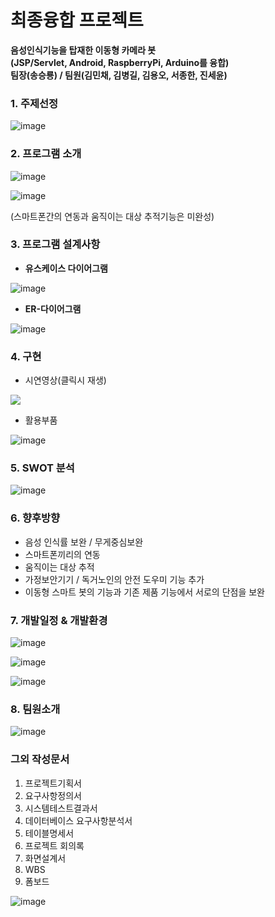 # 최종융합 프로젝트

**음성인식기능을 탑재한 이동형 카메라 봇<br>
(JSP/Servlet, Android, RaspberryPi, Arduino를 융합)<br>
팀장(송승룡) / 팀원(김민채, 김병길, 김용오, 서종한, 진세윤)**



### 1. 주제선정

![image](https://user-images.githubusercontent.com/71308649/103646471-12df0e80-4f9d-11eb-8a5b-d2b9fd4ce2d4.png)

### 2. 프로그램 소개

![image](https://user-images.githubusercontent.com/71308649/103646493-1a061c80-4f9d-11eb-9e9b-e9023cc9db87.png)

![image](https://user-images.githubusercontent.com/71308649/103646514-22f6ee00-4f9d-11eb-8659-0f63559627f4.png)

(스마트폰간의 연동과 움직이는 대상 추적기능은 미완성)

### 3. 프로그램 설계사항

- **유스케이스 다이어그램**

![image](https://user-images.githubusercontent.com/71308649/103646534-29856580-4f9d-11eb-9ed4-1978495900ea.png)

- **ER-다이어그램**

![image](https://user-images.githubusercontent.com/71308649/103646548-31dda080-4f9d-11eb-95b1-2cf34d893772.png)

### 4. 구현

- 시연영상(클릭시 재생)
<a href = "https://drive.google.com/file/d/1uJ6WVHOSTyE_5AtXwNodaWuP-pOercU3/view?usp=sharing">
  <img src = "https://user-images.githubusercontent.com/71308649/103646568-3a35db80-4f9d-11eb-944c-9322d84237f9.png">
</a>

- 활용부품

![image](https://user-images.githubusercontent.com/71308649/103646593-4457da00-4f9d-11eb-8da9-b67a01f98be1.png)

### 5. SWOT 분석

![image](https://user-images.githubusercontent.com/71308649/103646612-4c177e80-4f9d-11eb-869f-861744e9161f.png)

### 6. 향후방향

- 음성 인식률 보완 / 무게중심보완
- 스마트폰끼리의 연동
- 움직이는 대상 추적
- 가정보안기기 / 독거노인의 안전 도우미 기능 추가
- 이동형 스마트 봇의 기능과 기존 제품 기능에서 서로의 단점을 보완

### 7. 개발일정 & 개발환경

![image](https://user-images.githubusercontent.com/71308649/103646637-56397d00-4f9d-11eb-8e91-11dd0c55cff2.png)

![image](https://user-images.githubusercontent.com/71308649/103646659-5e91b800-4f9d-11eb-838b-2f2dd2c9a238.png)

![image](https://user-images.githubusercontent.com/71308649/103646685-681b2000-4f9d-11eb-93d7-d61e7d935db6.png)

### 8. 팀원소개

![image](https://user-images.githubusercontent.com/71308649/103646705-6fdac480-4f9d-11eb-88bf-a0a79ba786be.png)

### 그외 작성문서

1. 프로젝트기획서
2. 요구사항정의서
3. 시스템테스트결과서
4. 데이터베이스 요구사항분석서
5. 테이블명세서
6. 프로젝트 회의록
7. 화면설계서
8. WBS
9. 폼보드

![image](https://user-images.githubusercontent.com/71308649/103647019-f55e7480-4f9d-11eb-9de7-3e38fdc6b950.png)
